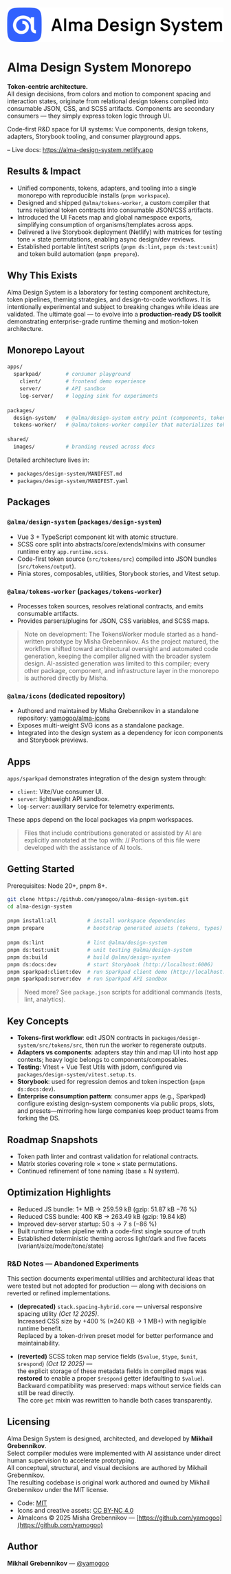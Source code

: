 ![Alma Design System mark](https://github.com/yamogoo/alma-design-system/blob/main/shared/images/logo-with-descriptor.svg)

# Alma Design System Monorepo

**Token-centric architecture.**  
All design decisions, from colors and motion to component spacing and interaction states, originate from relational design tokens compiled into consumable JSON, CSS, and SCSS artifacts. Components are secondary consumers — they simply express token logic through UI.

Code-first R&D space for UI systems: Vue components, design tokens, adapters, Storybook tooling, and consumer playground apps.

– Live docs: https://alma-design-system.netlify.app

## Results & Impact

- Unified components, tokens, adapters, and tooling into a single monorepo with reproducible installs (`pnpm workspace`).
- Designed and shipped `@alma/tokens-worker`, a custom compiler that turns relational token contracts into consumable JSON/CSS artifacts.
- Introduced the UI Facets map and global namespace exports, simplifying consumption of organisms/templates across apps.
- Delivered a live Storybook deployment (Netlify) with matrices for testing tone × state permutations, enabling async design/dev reviews.
- Established portable lint/test scripts (`pnpm ds:lint`, `pnpm ds:test:unit`) and token build automation (`pnpm prepare`).

## Why This Exists

Alma Design System is a laboratory for testing component architecture, token pipelines, theming strategies, and design-to-code workflows. It is intentionally experimental and subject to breaking changes while ideas are validated. The ultimate goal — to evolve into a **production-ready DS toolkit** demonstrating enterprise-grade runtime theming and motion-token architecture.

## Monorepo Layout

```bash
apps/
  sparkpad/        # consumer playground
    client/        # frontend demo experience
    server/        # API sandbox
    log-server/    # logging sink for experiments

packages/
  design-system/   # @alma/design-system entry point (components, tokens, SCSS, stories)
  tokens-worker/   # @alma/tokens-worker compiler that materializes token outputs

shared/
  images/          # branding reused across docs
```

Detailed architecture lives in:

- `packages/design-system/MANIFEST.md`
- `packages/design-system/MANIFEST.yaml`

## Packages

### `@alma/design-system` (`packages/design-system`)

- Vue 3 + TypeScript component kit with atomic structure.
- SCSS core split into abstracts/core/extends/mixins with consumer runtime entry `app.runtime.scss`.
- Code-first token source (`src/tokens/src`) compiled into JSON bundles (`src/tokens/output`).
- Pinia stores, composables, utilities, Storybook stories, and Vitest setup.

### `@alma/tokens-worker` (`packages/tokens-worker`)

- Processes token sources, resolves relational contracts, and emits consumable artifacts.
- Provides parsers/plugins for JSON, CSS variables, and SCSS maps.

> Note on development:
> The TokensWorker module started as a hand-written prototype by Misha Grebennikov.
> As the project matured, the workflow shifted toward architectural oversight and automated code generation, keeping the compiler aligned with the broader system design.
> AI-assisted generation was limited to this compiler; every other package, component, and infrastructure layer in the monorepo is authored directly by Misha.

### `@alma/icons` (dedicated repository)

- Authored and maintained by Misha Grebennikov in a standalone repository: [yamogoo/alma-icons](https://github.com/yamogoo/alma-icons)
- Exposes multi-weight SVG icons as a standalone package.
- Integrated into the design system as a dependency for icon components and Storybook previews.

## Apps

`apps/sparkpad` demonstrates integration of the design system through:

- `client`: Vite/Vue consumer UI.
- `server`: lightweight API sandbox.
- `log-server`: auxiliary service for telemetry experiments.

These apps depend on the local packages via pnpm workspaces.

> Files that include contributions generated or assisted by AI are explicitly annotated at the top with:
> // Portions of this file were developed with the assistance of AI tools.

## Getting Started

Prerequisites: Node 20+, pnpm 8+.

```bash
git clone https://github.com/yamogoo/alma-design-system.git
cd alma-design-system

pnpm install:all          # install workspace dependencies
pnpm prepare              # bootstrap generated assets (tokens, types)

pnpm ds:lint              # lint @alma/design-system
pnpm ds:test:unit         # unit testing @alma/design-system
pnpm ds:build             # build @alma/design-system
pnpm ds:docs:dev          # start Storybook (http://localhost:6006)
pnpm sparkpad:client:dev  # run Sparkpad client demo (http://localhost:5041)
pnpm sparkpad:server:dev  # run Sparkpad API sandbox
```

> Need more? See `package.json` scripts for additional commands (tests, lint, analytics).

## Key Concepts

- **Tokens-first workflow**: edit JSON contracts in `packages/design-system/src/tokens/src`, then run the worker to regenerate outputs.
- **Adapters vs components**: adapters stay thin and map UI into host app contexts; heavy logic belongs to components/composables.
- **Testing**: Vitest + Vue Test Utils with jsdom, configured via `packages/design-system/vitest.setup.ts`.
- **Storybook**: used for regression demos and token inspection (`pnpm ds:docs:dev`).
- **Enterprise consumption pattern**: consumer apps (e.g., Sparkpad) configure existing design-system components via public props, slots, and presets—mirroring how large companies keep product teams from forking the DS.

## Roadmap Snapshots

- Token path linter and contrast validation for relational contracts.
- Matrix stories covering role × tone × state permutations.
- Continued refinement of tone naming (base ± N system).

## Optimization Highlights

- Reduced JS bundle: 1+ MB → 259.59 kB (gzip: 51.87 kB −76 %)
- Reduced CSS bundle: 400 KB → 263.49 kB (gzip: 19.84 kB)
- Improved dev-server startup: 50 s → 7 s (−86 %)
- Built runtime token pipeline with a code-first single source of truth
- Established deterministic theming across light/dark and five facets (variant/size/mode/tone/state)

### R&D Notes — Abandoned Experiments

This section documents experimental utilities and architectural ideas that were tested but not adopted for production — along with decisions on reverted or refined implementations.

- **(deprecated)** `stack.spacing-hybrid.core` — universal responsive spacing utility _(Oct 12 2025)_.  
  Increased CSS size by +400 % (≈240 KB → 1 MB+) with negligible runtime benefit.  
  Replaced by a token-driven preset model for better performance and maintainability.

- **(reverted)** SCSS token map service fields (`$value`, `$type`, `$unit`, `$respond`) _(Oct 12 2025)_ —  
  the explicit storage of these metadata fields in compiled maps was **restored** to enable a proper `$respond` getter (defaulting to `$value`).  
  Backward compatibility was preserved: maps without service fields can still be read directly.  
  The core `get` mixin was rewritten to handle both cases transparently.

## Licensing

Alma Design System is designed, architected, and developed by **Mikhail Grebennikov**.  
Select compiler modules were implemented with AI assistance under direct human supervision to accelerate prototyping.  
All conceptual, structural, and visual decisions are authored by Mikhail Grebennikov.  
The resulting codebase is original work authored and owned by Mikhail Grebennikov under the MIT license.

- Code: [MIT](./LICENSE)
- Icons and creative assets: [CC BY-NC 4.0](https://github.com/yamogoo/alma-icons)
- AlmaIcons © 2025 Misha Grebennikov — [https://github.com/yamogoo](https://github.com/yamogoo)

## Author

**Mikhail Grebennikov** — [@yamogoo](https://github.com/yamogoo)
